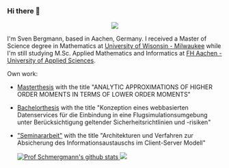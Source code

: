 ### Hi there 👋

<p align="center">
  <a href="https://www.linkedin.com/in/svbergmann/">
    <img src="https://img.shields.io/badge/linkedin-%230077B5.svg?&style=for-the-badge&logo=linkedin&logoColor=white" />
  </a>
</p>

I'm Sven Bergmann, based in Aachen, Germany. 
I received a Master of Science degree in Mathematics at [University of Wisonsin - Milwaukee](https://uwm.edu/) while I'm still studying M.Sc. Applied Mathematics and Informatics at [FH Aachen - University of Applied Sciences](https://www.fh-aachen.de/).

Own work:
- [Masterthesis](../../../Masterthesis) with the title "ANALYTIC APPROXIMATIONS OF HIGHER ORDER MOMENTS IN TERMS OF LOWER ORDER MOMENTS"
- [Bachelorthesis](../../../Bachelorarbeit) with the title "Konzeption eines webbasierten Datenservices für die Einbindung in eine Flugsimulationsumgebung unter Berücksichtigung geltender Sicherheitsrichtlinien und -risiken"
- ["Seminararbeit"](../../../Seminararbeit) with the title "Architekturen und Verfahren zur Absicherung des Informationsaustauschs im Client-Server Modell"

  <a href="https://github.com/anuraghazra/github-readme-stats">
    <img src="https://github-readme-stats.vercel.app/api?username=svbergmann&show_icons=true&include_all_commits=true&theme=dark&hide_border=true" alt="Prof Schmergmann's github stats" />
  </a>
  <a href="https://github.com/anuraghazra/github-readme-stats">
    <img src="https://github-readme-stats.vercel.app/api/top-langs/?username=svbergmann&layout=compact&theme=dark&hide_border=true" />
  </a>


